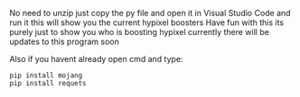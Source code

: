 No need to unzip just copy the py file and open it in Visual Studio Code and run it this will show you the current hypixel boosters
Have fun with this its purely just to show you who is boosting hypixel currently there will be updates to this program soon

Also if you havent already open cmd and type:

```
pip install mojang
pip install requets
```
